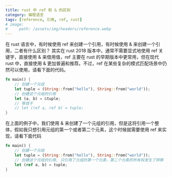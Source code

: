 ```yaml
---
title: rust 中 ref 和 & 的区别
category: 编程语言
tags: [reference, 引用, ref, rust]
# image:
#     path: /assets/img/headers/reference.webp
---
```


在 rust 语言中，有时候使用 ref 来创建一个引用，有时候使用 & 来创建一个引用，二者有什么区别？
其实在 rust 2018 版本中，通常不需要显式地使用 ref 关键字，直接使用 & 来借用值，ref 主要在 rust 的早期版本中更常用，但在现代 rust 中，直接使用 & 更加普遍和推荐。不过，ref 在某些复杂的模式匹配场景中仍然可以使用，请看下面的代码。

```rust
fn main() {
    // 创建一个元组
    let tuple = (String::from("hello"), String::from("world"));
    // 创建这个元组的引用    
    let (a, b) = &tuple;
    // 等效于
    // let (ref a, ref b) = tuple;
}
```
在上面的例子中，我们使用 & 来创建了一个元组的引用，但是这将引用一个整体，假如我只想引用元组的第一个或者第二个元素，这个时候就需要使用 ref 来实现，请看下面代码

```rust
fn main() {
    // 创建一个元组
    let tuple = (String::from("hello"), String::from("world"));
    // 创建这个元组的引用, 只引用了元组的第一个元素，第二个元素的所有权发生了转移    
    let (ref a, b) = tuple;
}
```